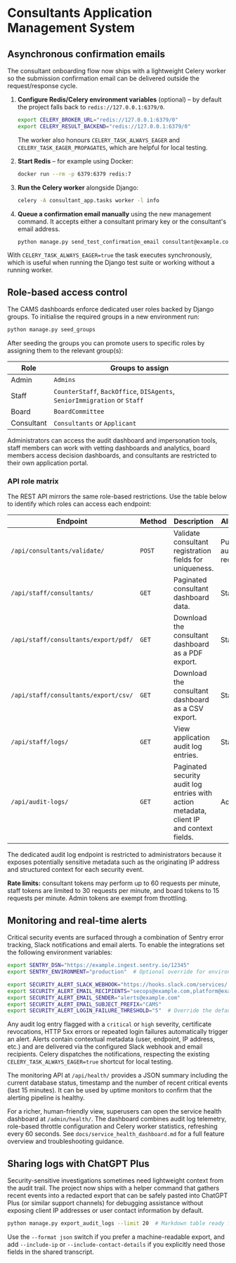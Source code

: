 # Consultants Application Management System

## Asynchronous confirmation emails

The consultant onboarding flow now ships with a lightweight Celery worker so the
submission confirmation email can be delivered outside the request/response
cycle.

1. **Configure Redis/Celery environment variables** (optional) – by default the
   project falls back to `redis://127.0.0.1:6379/0`.
   ```bash
   export CELERY_BROKER_URL="redis://127.0.0.1:6379/0"
   export CELERY_RESULT_BACKEND="redis://127.0.0.1:6379/0"
   ```
   The worker also honours `CELERY_TASK_ALWAYS_EAGER` and
   `CELERY_TASK_EAGER_PROPAGATES`, which are helpful for local testing.

2. **Start Redis** – for example using Docker:
   ```bash
   docker run --rm -p 6379:6379 redis:7
   ```

3. **Run the Celery worker** alongside Django:
   ```bash
   celery -A consultant_app.tasks worker -l info
   ```

4. **Queue a confirmation email manually** using the new management command. It
   accepts either a consultant primary key or the consultant's email address.
   ```bash
   python manage.py send_test_confirmation_email consultant@example.com
   ```

With `CELERY_TASK_ALWAYS_EAGER=true` the task executes synchronously, which is
useful when running the Django test suite or working without a running worker.

## Role-based access control

The CAMS dashboards enforce dedicated user roles backed by Django groups. To
initialise the required groups in a new environment run:

```bash
python manage.py seed_groups
```

After seeding the groups you can promote users to specific roles by assigning
them to the relevant group(s):

| Role        | Groups to assign                                                  |
|-------------|-------------------------------------------------------------------|
| Admin       | `Admins`                                                          |
| Staff       | `CounterStaff`, `BackOffice`, `DISAgents`, `SeniorImmigration` or `Staff` |
| Board       | `BoardCommittee`                                                  |
| Consultant  | `Consultants` or `Applicant`                                      |

Administrators can access the audit dashboard and impersonation tools, staff
members can work with vetting dashboards and analytics, board members access
decision dashboards, and consultants are restricted to their own application
portal.

### API role matrix

The REST API mirrors the same role-based restrictions. Use the table below to
identify which roles can access each endpoint:

| Endpoint | Method | Description | Allowed roles |
|----------|--------|-------------|----------------|
| `/api/consultants/validate/` | `POST` | Validate consultant registration fields for uniqueness. | Public (no authentication required) |
| `/api/staff/consultants/` | `GET` | Paginated consultant dashboard data. | Staff, Admin |
| `/api/staff/consultants/export/pdf/` | `GET` | Download the consultant dashboard as a PDF export. | Staff, Admin |
| `/api/staff/consultants/export/csv/` | `GET` | Download the consultant dashboard as a CSV export. | Staff, Admin |
| `/api/staff/logs/` | `GET` | View application audit log entries. | Staff, Admin |
| `/api/audit-logs/` | `GET` | Paginated security audit log entries with action metadata, client IP and context fields. | Admin |

The dedicated audit log endpoint is restricted to administrators because it
exposes potentially sensitive metadata such as the originating IP address and
structured context for each security event.

**Rate limits:** consultant tokens may perform up to 60 requests per minute, staff tokens are
limited to 30 requests per minute, and board tokens to 15 requests per minute. Admin tokens are
exempt from throttling.

## Monitoring and real-time alerts

Critical security events are surfaced through a combination of Sentry error
tracking, Slack notifications and email alerts. To enable the integrations set
the following environment variables:

```bash
export SENTRY_DSN="https://example.ingest.sentry.io/12345"
export SENTRY_ENVIRONMENT="production"  # Optional override for environment tagging

export SECURITY_ALERT_SLACK_WEBHOOK="https://hooks.slack.com/services/..."
export SECURITY_ALERT_EMAIL_RECIPIENTS="secops@example.com,platform@example.com"
export SECURITY_ALERT_EMAIL_SENDER="alerts@example.com"
export SECURITY_ALERT_EMAIL_SUBJECT_PREFIX="CAMS"
export SECURITY_ALERT_LOGIN_FAILURE_THRESHOLD="5"  # Override the default threshold
```

Any audit log entry flagged with a `critical` or `high` severity, certificate
revocations, HTTP 5xx errors or repeated login failures automatically trigger an
alert. Alerts contain contextual metadata (user, endpoint, IP address, etc.) and
are delivered via the configured Slack webhook and email recipients. Celery
dispatches the notifications, respecting the existing
`CELERY_TASK_ALWAYS_EAGER=true` shortcut for local testing.

The monitoring API at `/api/health/` provides a JSON summary including the
current database status, timestamp and the number of recent critical events (last
15 minutes). It can be used by uptime monitors to confirm that the alerting
pipeline is healthy.

For a richer, human-friendly view, superusers can open the service health
dashboard at `/admin/health/`. The dashboard combines audit log telemetry,
role-based throttle configuration and Celery worker statistics, refreshing every
60 seconds. See `docs/service_health_dashboard.md` for a full feature overview
and troubleshooting guidance.

## Sharing logs with ChatGPT Plus

Security-sensitive investigations sometimes need lightweight context from the
audit trail. The project now ships with a helper command that gathers recent
events into a redacted export that can be safely pasted into ChatGPT Plus (or
similar support channels) for debugging assistance without exposing client IP
addresses or user contact information by default.

```bash
python manage.py export_audit_logs --limit 20  # Markdown table ready for pasting
```

Use the `--format json` switch if you prefer a machine-readable export, and add
`--include-ip` or `--include-contact-details` if you explicitly need those
fields in the shared transcript.
